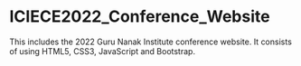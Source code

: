 # ICIECE2022_Conference_Website
This includes the 2022 Guru Nanak Institute conference website. It consists of using HTML5, CSS3, JavaScript and Bootstrap.
